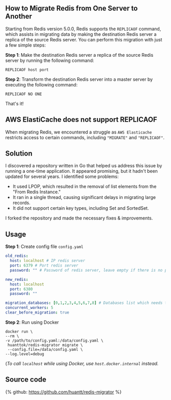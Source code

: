 ## How to Migrate Redis from One Server to Another

Starting from Redis version 5.0.0, Redis supports the `REPLICAOF` command, which assists in migrating data by making the destination Redis server a replica of the source Redis server. You can perform this migration with just a few simple steps:

**Step 1**: Make the destination Redis server a replica of the source Redis server by running the following command:
```shell
REPLICAOF host port
```

**Step 2**: Transform the destination Redis server into a master server by executing the following command:
```shell
REPLICAOF NO ONE
```

That's it!

## AWS ElastiCache does not support REPLICAOF
When migrating Redis, we encountered a struggle as `AWS Elasticache` restricts access to certain commands, including `"MIGRATE"` and `"REPLICAOF"`.

## Solution
I discovered a repository written in Go that helped us address this issue by running a one-time application.
It appeared promising, but it hadn't been updated for several years. I identified some problems:
- It used LPOP, which resulted in the removal of list elements from the "From Redis Instance."
- It ran in a single thread, causing significant delays in migrating large records.
- It did not support certain key types, including Set and SortedSet.

I forked the repository and made the necessary fixes & improvements. 

## Usage
**Step 1**: Create config file
`config.yaml`
```yaml
old_redis:
  host: localhost # IP redis server
  port: 6379 # Port redis server
  password: "" # Password of redis server, leave empty if there is no password

new_redis:
  host: localhost
  port: 6380
  password: ""

migration_databases: [0,1,2,3,4,5,6,7,8] # Databases list which needs to be migrated
concurrent_workers: 5
clear_before_migration: true
```

**Step 2**: Run using Docker

```shell
docker run \
--rm \
-v /path/to/config.yaml:/data/config.yaml \
 huanttok/redis-migrator migrate \
 --config.file=/data/config.yaml \
--log.level=debug
```

(_To call `localhost` while using Docker, use `host.docker.internal` instead._

## Source code
{% github: https://github.com/huantt/redis-migrator %}
